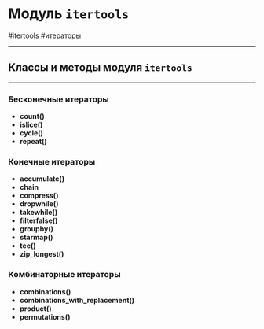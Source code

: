 # Модуль `itertools`
#itertools #итераторы
***
## Классы и методы модуля `itertools`
***
### Бесконечные итераторы
- **count()**
- **islice()**
- **cycle()**
- **repeat()**

### Конечные итераторы
- **accumulate()**
- **chain**
- **compress()**
- **dropwhile()**
- **takewhile()**
- **filterfalse()**
- **groupby()**
- **starmap()**
- **tee()**
- **zip_longest()**

### Комбинаторные итераторы
- **combinations()**
- **combinations_with_replacement()**
- **product()**
- **permutations()**

